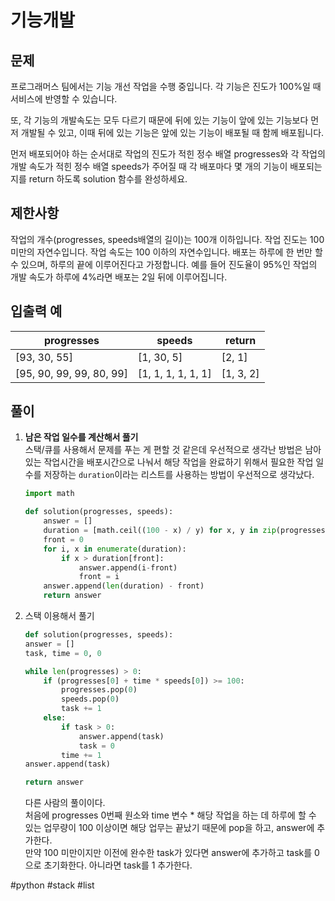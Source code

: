 # 기능개발

## 문제

프로그래머스 팀에서는 기능 개선 작업을 수행 중입니다. 각 기능은 진도가 100%일 때 서비스에 반영할 수 있습니다.

또, 각 기능의 개발속도는 모두 다르기 때문에 뒤에 있는 기능이 앞에 있는 기능보다 먼저 개발될 수 있고, 이때 뒤에 있는 기능은 앞에 있는 기능이 배포될 때 함께 배포됩니다.

먼저 배포되어야 하는 순서대로 작업의 진도가 적힌 정수 배열 progresses와 각 작업의 개발 속도가 적힌 정수 배열 speeds가 주어질 때 각 배포마다 몇 개의 기능이 배포되는지를 return 하도록 solution 함수를 완성하세요.

## 제한사항

작업의 개수(progresses, speeds배열의 길이)는 100개 이하입니다.
작업 진도는 100 미만의 자연수입니다.
작업 속도는 100 이하의 자연수입니다.
배포는 하루에 한 번만 할 수 있으며, 하루의 끝에 이루어진다고 가정합니다. 예를 들어 진도율이 95%인 작업의 개발 속도가 하루에 4%라면 배포는 2일 뒤에 이루어집니다.

## 입출력 예

| progresses               | speeds             | return    |
| ------------------------ | ------------------ | --------- |
| [93, 30, 55]             | [1, 30, 5]         | [2, 1]    |
| [95, 90, 99, 99, 80, 99] | [1, 1, 1, 1, 1, 1] | [1, 3, 2] |

## 풀이

1. **남은 작업 일수를 계산해서 풀기**<br>
   스택/큐를 사용해서 문제를 푸는 게 편할 것 같은데 우선적으로 생각난 방법은 남아있는 작업시간을 배포시간으로 나눠서 해당 작업을 완료하기 위해서 필요한 작업 일수를 저장하는 `duration`이라는 리스트를 사용하는 방법이 우선적으로 생각났다.

   ```python
   import math

   def solution(progresses, speeds):
       answer = []
       duration = [math.ceil((100 - x) / y) for x, y in zip(progresses, speeds)]
       front = 0
       for i, x in enumerate(duration):
           if x > duration[front]:
               answer.append(i-front)
               front = i
       answer.append(len(duration) - front)
       return answer
   ```

2. 스택 이용해서 풀기<br>

   ```python
   def solution(progresses, speeds):
   answer = []
   task, time = 0, 0

   while len(progresses) > 0:
       if (progresses[0] + time * speeds[0]) >= 100:
           progresses.pop(0)
           speeds.pop(0)
           task += 1
       else:
           if task > 0:
               answer.append(task)
               task = 0
           time += 1
   answer.append(task)

   return answer
   ```

   다른 사람의 풀이이다.<br>
   처음에 progresses 0번째 원소와 time 변수 \* 해당 작업을 하는 데 하루에 할 수 있는 업무량이 100 이상이면 해당 업무는 끝났기 때문에 pop을 하고, answer에 추가한다. <br>
   만약 100 미만이지만 이전에 완수한 task가 있다면 answer에 추가하고 task를 0으로 초기화한다. 아니라면 task를 1 추가한다.<br>

#python #stack #list
